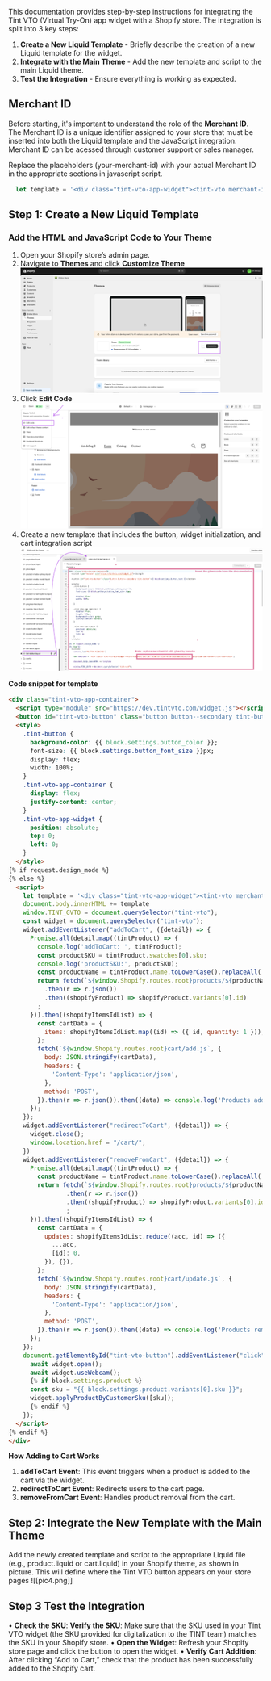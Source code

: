 
This documentation provides step-by-step instructions for integrating the Tint VTO (Virtual Try-On) app widget with a Shopify store. The integration is split into 3 key steps:

1. **Create a New Liquid Template** - Briefly describe the creation of a new Liquid template for the widget.
2. **Integrate with the Main Theme** - Add the new template and script to the main Liquid theme.
3. **Test the Integration** - Ensure everything is working as expected.
## Merchant ID

Before starting, it's important to understand the role of the **Merchant ID**. The Merchant ID is a unique identifier assigned to your store that must be inserted into both the Liquid template and the JavaScript integration.  Merchant ID can be acessed through customer support or sales manager. 

Replace the placeholders (your-merchant-id) with your actual Merchant ID in the appropriate sections in javascript script.

```javascript
  let template = '<div class="tint-vto-app-widget"><tint-vto merchant-id="your-merchant-id" skip-load-sdk-token></tint-vto></div>';
```
## Step 1: Create a New Liquid Template

### Add the HTML and JavaScript Code to Your Theme

1. Open your Shopify store’s admin page.
2. Navigate to **Themes** and click **Customize Theme** ![Shopify Theme](./images/pic1.png)
3. Click **Edit Code** ![Theme edit](./images/pic2.png)
4. Create a new template that includes the button, widget initialization, and cart integration script ![Shopify Theme](./images/pic3.png)

**Code snippet for template**

```html
<div class="tint-vto-app-container">
  <script type="module" src="https://dev.tintvto.com/widget.js"></script>
  <button id="tint-vto-button" class="button button--secondary tint-button">{{ block.settings.button_text }}</button>
  <style>
    .tint-button {
      background-color: {{ block.settings.button_color }};
      font-size: {{ block.settings.button_font_size }}px;
      display: flex;
      width: 100%;
    }
    .tint-vto-app-container {
      display: flex;
      justify-content: center;
    }
    .tint-vto-app-widget {
      position: absolute;
      top: 0;
      left: 0;
    }
  </style>
{% if request.design_mode %}
{% else %}
  <script>
    let template = '<div class="tint-vto-app-widget"><tint-vto merchant-id="{{ app.metafields.settings.merchantId }}" skip-load-sdk-token></tint-vto></div>';
    document.body.innerHTML += template
    window.TINT_GVTO = document.querySelector("tint-vto");
    const widget = document.querySelector("tint-vto");
    widget.addEventListener("addToCart", ({detail}) => {
      Promise.all(detail.map((tintProduct) => {
        console.log('addToCart: ', tintProduct);
        const productSKU = tintProduct.swatches[0].sku;
        console.log('productSKU:', productSKU);
        const productName = tintProduct.name.toLowerCase().replaceAll(' ', '-');
        return fetch(`${window.Shopify.routes.root}products/${productName}.js`)
          .then(r => r.json())
          .then((shopifyProduct) => shopifyProduct.variants[0].id)
        ;
      })).then((shopifyItemsIdList) => {
        const cartData = {
          items: shopifyItemsIdList.map((id) => ({ id, quantity: 1 })),
        };
        fetch(`${window.Shopify.routes.root}cart/add.js`, {
          body: JSON.stringify(cartData),
          headers: {
            'Content-Type': 'application/json',
          },
          method: 'POST',
        }).then(r => r.json()).then((data) => console.log('Products added', data));
      });
    });
    widget.addEventListener("redirectToCart", ({detail}) => {
      widget.close();
      window.location.href = "/cart/";
    })
    widget.addEventListener("removeFromCart", ({detail}) => {
      Promise.all(detail.map((tintProduct) => {
        const productName = tintProduct.name.toLowerCase().replaceAll(' ', '-');
        return fetch(`${window.Shopify.routes.root}products/${productName}.js`)
                .then(r => r.json())
                .then((shopifyProduct) => shopifyProduct.variants[0].id)
                ;
      })).then((shopifyItemsIdList) => {
        const cartData = {
          updates: shopifyItemsIdList.reduce((acc, id) => ({
            ...acc,
            [id]: 0,
          }), {}),
        };
        fetch(`${window.Shopify.routes.root}cart/update.js`, {
          body: JSON.stringify(cartData),
          headers: {
            'Content-Type': 'application/json',
          },
          method: 'POST',
        }).then(r => r.json()).then((data) => console.log('Products removed', data));
      });
    });
    document.getElementById("tint-vto-button").addEventListener("click", async () => {
      await widget.open();
      await widget.useWebcam();
      {% if block.settings.product %}
      const sku = "{{ block.settings.product.variants[0].sku }}";
      widget.applyProductByCustomerSku([sku]);
      {% endif %}
    });
  </script>
{% endif %}
</div>
```

**How Adding to Cart Works**

1. **addToCart Event**: This event triggers when a product is added to the cart via the widget.
2. **redirectToCart Event**: Redirects users to the cart page.
3. **removeFromCart Event**: Handles product removal from the cart.
## Step 2: Integrate the New Template with the Main Theme

Add the newly created template and script to the appropriate Liquid file (e.g., product.liquid or cart.liquid) in your Shopify theme, as shown in picture. This will define where the Tint VTO button appears on your store pages
![[pic4.png]]
## Step 3 Test the Integration

• **Check the SKU**: **Verify the SKU**: Make sure that the SKU used in your Tint VTO widget (the SKU provided for digitalization to the TINT team) matches the SKU in your Shopify store.
• **Open the Widget**: Refresh your Shopify store page and click the button to open the widget.
• **Verify Cart Addition**: After clicking “Add to Cart,” check that the product has been successfully added to the Shopify cart.